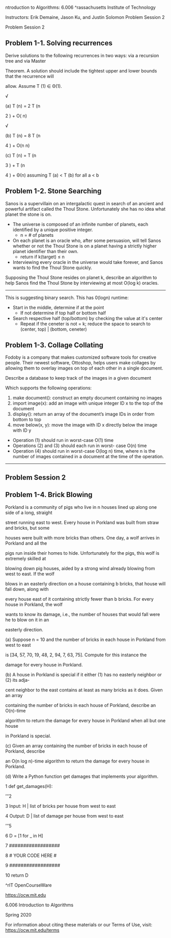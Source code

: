 ntroduction to Algorithms: 6.006
^rassachusetts Institute of Technology

Instructors: Erik Demaine, Jason Ku, and Justin Solomon Problem Session 2

Problem Session 2

## Problem 1-1. Solving recurrences

Derive solutions to the following recurrences in two ways: via a recursion tree and via Master

Theorem. A solution should include the tightest upper and lower bounds that the recurrence will

allow. Assume T (1) ∈ Θ(1).

√

(a) T (n) = 2 T (n

2 ) + O( n)

√

(b) T (n) = 8 T (n

4 ) + O(n n)

(c) T (n) = T (n

3 ) + T (n

4 ) + Θ(n) assuming T (a) < T (b) for all a < b

## Problem 1-2. Stone Searching

Sanos is a supervillain on an intergalactic quest in search of an ancient and powerful artifact called
the Thoul Stone. Unfortunately she has no idea what planet the stone is on.
- The universe is composed of an infinite number of planets, each identified by a unique positive integer. 
    - n = # of planets
- On each planet is an oracle who, after some persuasion, will tell Sanos whether or not the Thoul Stone is on a planet having a strictly higher planet identifier than their own.
    - return if k(target) $\leq$ n
- Interviewing every oracle in the universe would take forever, and Sanos wants to find the Thoul Stone quickly. 

Supposing the Thoul Stone resides on planet k, describe an algorithm to help Sanos find the Thoul Stone by
interviewing at most O(log k) oracles.

---
This is suggesting binary search. This has 0(logn) runtime:
- Start in the middle, determine if at the point 
    - If not determine if top half or bottom half
- Search respective half (top/bottom) by checking the value at it's center 
    - Repeat if the ceneter is not = k; reduce the space to search to (center, top) | (bottom, ceneter)

## Problem 1-3. Collage Collating

Fodoby is a company that makes customized software tools for creative people. Their newest software, Ottoshop, helps users make collages by allowing them to overlay images on top of each other in a single document.

Describe a database to keep track of the images in a given document

Which supports the following operations:
1. make document(): construct an empty document containing no images
2. import image(x): add an image with unique integer ID x to the top of the document
3. display(): return an array of the document’s image IDs in order from bottom to top
4. move below(x, y): move the image with ID x directly below the image with ID y

* Operation (1) should run in worst-case O(1) time
* Operations (2) and (3) should each run in worst- case O(n) time
* Operation (4) should run in worst-case O(log n) time, where n is the number of images contained in a document at the time of the operation.
---


## Problem Session 2

## Problem 1-4. Brick Blowing

Porkland is a community of pigs who live in n houses lined up along one side of a long, straight

street running east to west. Every house in Porkland was built from straw and bricks, but some

houses were built with more bricks than others. One day, a wolf arrives in Porkland and all the

pigs run inside their homes to hide. Unfortunately for the pigs, this wolf is extremely skilled at

blowing down pig houses, aided by a strong wind already blowing from west to east. If the wolf

blows in an easterly direction on a house containing b bricks, that house will fall down, along with

every house east of it containing strictly fewer than b bricks. For every house in Porkland, the wolf

wants to know its damage, i.e., the number of houses that would fall were he to blow on it in an

easterly direction.

(a) Suppose n = 10 and the number of bricks in each house in Porkland from west to east

is [34, 57, 70, 19, 48, 2, 94, 7, 63, 75]. Compute for this instance the

damage for every house in Porkland.

(b) A house in Porkland is special if it either (1) has no easterly neighbor or (2) its adja-

cent neighbor to the east contains at least as many bricks as it does. Given an array

containing the number of bricks in each house of Porkland, describe an O(n)-time

algorithm to return the damage for every house in Porkland when all but one house

in Porkland is special.

(c) Given an array containing the number of bricks in each house of Porkland, describe

an O(n log n)-time algorithm to return the damage for every house in Porkland.

(d) Write a Python function get damages that implements your algorithm.

1 def get_damages(H):

’’’2

3 Input: H | list of bricks per house from west to east

4 Output: D | list of damage per house from west to east

’’’5

6 D = [1 for _ in H]

7 ##################

8 # YOUR CODE HERE #

9 ##################

10 return D

^rIT OpenCourseWare

https://ocw.mit.edu

6.006 Introduction to Algorithms

Spring 2020

For information about citing these materials or our Terms of Use, visit: https://ocw.mit.edu/terms
